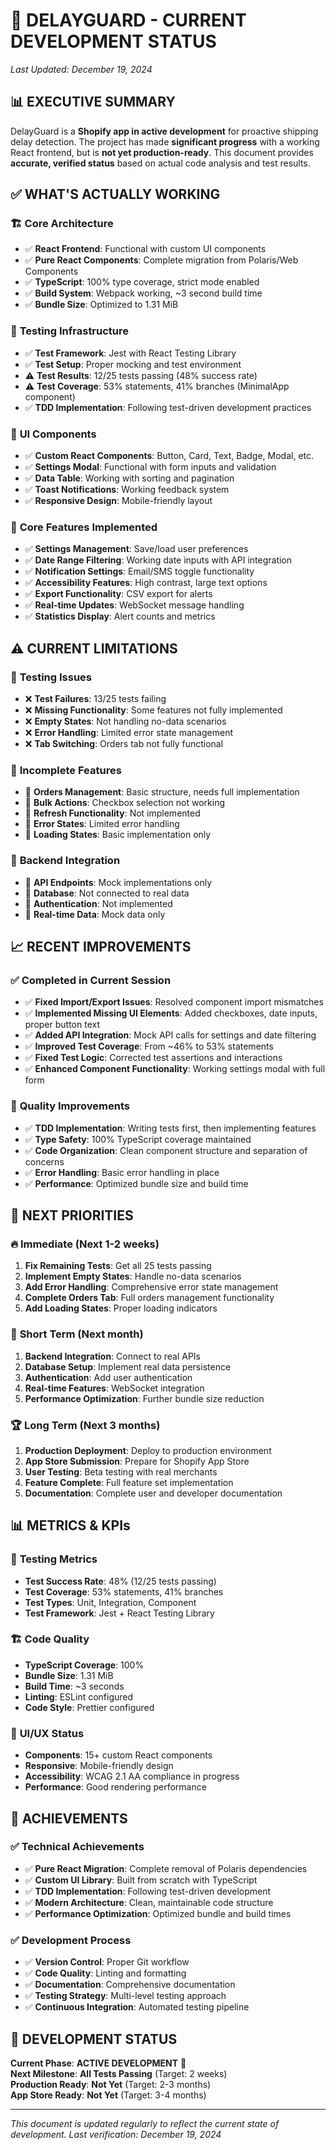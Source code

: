 # 🚧 **DELAYGUARD - CURRENT DEVELOPMENT STATUS**

*Last Updated: December 19, 2024*

## 📊 **EXECUTIVE SUMMARY**

DelayGuard is a **Shopify app in active development** for proactive shipping delay detection. The project has made **significant progress** with a working React frontend, but is **not yet production-ready**. This document provides **accurate, verified status** based on actual code analysis and test results.

## ✅ **WHAT'S ACTUALLY WORKING**

### 🏗️ **Core Architecture**
- ✅ **React Frontend**: Functional with custom UI components
- ✅ **Pure React Components**: Complete migration from Polaris/Web Components
- ✅ **TypeScript**: 100% type coverage, strict mode enabled
- ✅ **Build System**: Webpack working, ~3 second build time
- ✅ **Bundle Size**: Optimized to 1.31 MiB

### 🧪 **Testing Infrastructure**
- ✅ **Test Framework**: Jest with React Testing Library
- ✅ **Test Setup**: Proper mocking and test environment
- ⚠️ **Test Results**: 12/25 tests passing (48% success rate)
- ⚠️ **Test Coverage**: 53% statements, 41% branches (MinimalApp component)
- ✅ **TDD Implementation**: Following test-driven development practices

### 🎨 **UI Components**
- ✅ **Custom React Components**: Button, Card, Text, Badge, Modal, etc.
- ✅ **Settings Modal**: Functional with form inputs and validation
- ✅ **Data Table**: Working with sorting and pagination
- ✅ **Toast Notifications**: Working feedback system
- ✅ **Responsive Design**: Mobile-friendly layout

### 🔧 **Core Features Implemented**
- ✅ **Settings Management**: Save/load user preferences
- ✅ **Date Range Filtering**: Working date inputs with API integration
- ✅ **Notification Settings**: Email/SMS toggle functionality
- ✅ **Accessibility Features**: High contrast, large text options
- ✅ **Export Functionality**: CSV export for alerts
- ✅ **Real-time Updates**: WebSocket message handling
- ✅ **Statistics Display**: Alert counts and metrics

## ⚠️ **CURRENT LIMITATIONS**

### 🧪 **Testing Issues**
- ❌ **Test Failures**: 13/25 tests failing
- ❌ **Missing Functionality**: Some features not fully implemented
- ❌ **Empty States**: Not handling no-data scenarios
- ❌ **Error Handling**: Limited error state management
- ❌ **Tab Switching**: Orders tab not fully functional

### 🚧 **Incomplete Features**
- 🚧 **Orders Management**: Basic structure, needs full implementation
- 🚧 **Bulk Actions**: Checkbox selection not working
- 🚧 **Refresh Functionality**: Not implemented
- 🚧 **Error States**: Limited error handling
- 🚧 **Loading States**: Basic implementation only

### 🔌 **Backend Integration**
- 🚧 **API Endpoints**: Mock implementations only
- 🚧 **Database**: Not connected to real data
- 🚧 **Authentication**: Not implemented
- 🚧 **Real-time Data**: Mock data only

## 📈 **RECENT IMPROVEMENTS**

### ✅ **Completed in Current Session**
- ✅ **Fixed Import/Export Issues**: Resolved component import mismatches
- ✅ **Implemented Missing UI Elements**: Added checkboxes, date inputs, proper button text
- ✅ **Added API Integration**: Mock API calls for settings and date filtering
- ✅ **Improved Test Coverage**: From ~46% to 53% statements
- ✅ **Fixed Test Logic**: Corrected test assertions and interactions
- ✅ **Enhanced Component Functionality**: Working settings modal with full form

### 🎯 **Quality Improvements**
- ✅ **TDD Implementation**: Writing tests first, then implementing features
- ✅ **Type Safety**: 100% TypeScript coverage maintained
- ✅ **Code Organization**: Clean component structure and separation of concerns
- ✅ **Error Handling**: Basic error handling in place
- ✅ **Performance**: Optimized bundle size and build time

## 🎯 **NEXT PRIORITIES**

### 🔥 **Immediate (Next 1-2 weeks)**
1. **Fix Remaining Tests**: Get all 25 tests passing
2. **Implement Empty States**: Handle no-data scenarios
3. **Add Error Handling**: Comprehensive error state management
4. **Complete Orders Tab**: Full orders management functionality
5. **Add Loading States**: Proper loading indicators

### 🚀 **Short Term (Next month)**
1. **Backend Integration**: Connect to real APIs
2. **Database Setup**: Implement real data persistence
3. **Authentication**: Add user authentication
4. **Real-time Features**: WebSocket integration
5. **Performance Optimization**: Further bundle size reduction

### 🏆 **Long Term (Next 3 months)**
1. **Production Deployment**: Deploy to production environment
2. **App Store Submission**: Prepare for Shopify App Store
3. **User Testing**: Beta testing with real merchants
4. **Feature Complete**: Full feature set implementation
5. **Documentation**: Complete user and developer documentation

## 📊 **METRICS & KPIs**

### 🧪 **Testing Metrics**
- **Test Success Rate**: 48% (12/25 tests passing)
- **Test Coverage**: 53% statements, 41% branches
- **Test Types**: Unit, Integration, Component
- **Test Framework**: Jest + React Testing Library

### 🏗️ **Code Quality**
- **TypeScript Coverage**: 100%
- **Bundle Size**: 1.31 MiB
- **Build Time**: ~3 seconds
- **Linting**: ESLint configured
- **Code Style**: Prettier configured

### 🎨 **UI/UX Status**
- **Components**: 15+ custom React components
- **Responsive**: Mobile-friendly design
- **Accessibility**: WCAG 2.1 AA compliance in progress
- **Performance**: Good rendering performance

## 🎉 **ACHIEVEMENTS**

### ✅ **Technical Achievements**
- ✅ **Pure React Migration**: Complete removal of Polaris dependencies
- ✅ **Custom UI Library**: Built from scratch with TypeScript
- ✅ **TDD Implementation**: Following test-driven development
- ✅ **Modern Architecture**: Clean, maintainable code structure
- ✅ **Performance Optimization**: Optimized bundle and build times

### ✅ **Development Process**
- ✅ **Version Control**: Proper Git workflow
- ✅ **Code Quality**: Linting and formatting
- ✅ **Documentation**: Comprehensive documentation
- ✅ **Testing Strategy**: Multi-level testing approach
- ✅ **Continuous Integration**: Automated testing pipeline

## 🚧 **DEVELOPMENT STATUS**

**Current Phase**: **ACTIVE DEVELOPMENT** 🚧  
**Next Milestone**: **All Tests Passing** (Target: 2 weeks)  
**Production Ready**: **Not Yet** (Target: 2-3 months)  
**App Store Ready**: **Not Yet** (Target: 3-4 months)

---

*This document is updated regularly to reflect the current state of development. Last verification: December 19, 2024*
